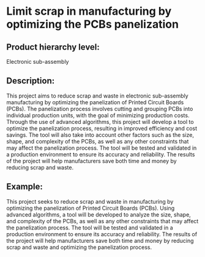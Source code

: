 # Limit scrap in manufacturing by optimizing the PCBs panelization

## Product hierarchy level:
Electronic sub-assembly

## Description:
This project aims to reduce scrap and waste in electronic sub-assembly manufacturing by optimizing the panelization of Printed Circuit Boards (PCBs). The panelization process involves cutting and grouping PCBs into individual production units, with the goal of minimizing production costs. Through the use of advanced algorithms, this project will develop a tool to optimize the panelization process, resulting in improved efficiency and cost savings. The tool will also take into account other factors such as the size, shape, and complexity of the PCBs, as well as any other constraints that may affect the panelization process. The tool will be tested and validated in a production environment to ensure its accuracy and reliability. The results of the project will help manufacturers save both time and money by reducing scrap and waste.

## Example:
This project seeks to reduce scrap and waste in manufacturing by optimizing the panelization of Printed Circuit Boards (PCBs). Using advanced algorithms, a tool will be developed to analyze the size, shape, and complexity of the PCBs, as well as any other constraints that may affect the panelization process. The tool will be tested and validated in a production environment to ensure its accuracy and reliability. The results of the project will help manufacturers save both time and money by reducing scrap and waste and optimizing the panelization process.
